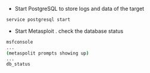 - Start PostgreSQL to store logs and data of the target

```bash
service postgresql start
```

- Start Metasploit . check the database status

```bash
msfconsole
...
(metaspolit prompts showing up)
...
db_status
```

